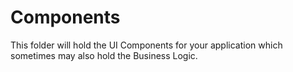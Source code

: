 # Components
This folder will hold the UI Components for your application which sometimes may also hold the Business Logic.